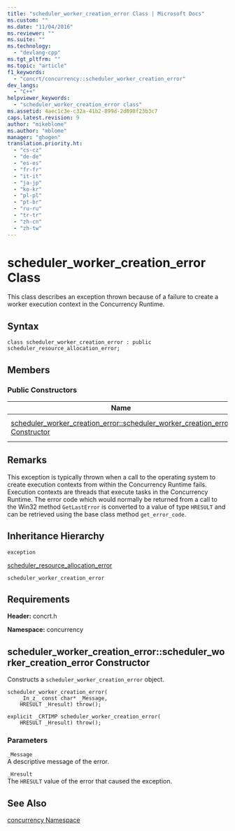 ```yaml
---
title: "scheduler_worker_creation_error Class | Microsoft Docs"
ms.custom: ""
ms.date: "11/04/2016"
ms.reviewer: ""
ms.suite: ""
ms.technology: 
  - "devlang-cpp"
ms.tgt_pltfrm: ""
ms.topic: "article"
f1_keywords: 
  - "concrt/concurrency::scheduler_worker_creation_error"
dev_langs: 
  - "C++"
helpviewer_keywords: 
  - "scheduler_worker_creation_error class"
ms.assetid: 4aec1c3e-c32a-41b2-899d-2d898f23b3c7
caps.latest.revision: 9
author: "mikeblome"
ms.author: "mblome"
manager: "ghogen"
translation.priority.ht: 
  - "cs-cz"
  - "de-de"
  - "es-es"
  - "fr-fr"
  - "it-it"
  - "ja-jp"
  - "ko-kr"
  - "pl-pl"
  - "pt-br"
  - "ru-ru"
  - "tr-tr"
  - "zh-cn"
  - "zh-tw"
---
```

# scheduler_worker_creation_error Class
This class describes an exception thrown because of a failure to create a worker execution context in the Concurrency Runtime.  
  
## Syntax  
  
```
class scheduler_worker_creation_error : public scheduler_resource_allocation_error;
```  
  
## Members  
  
### Public Constructors  
  
|Name|Description|  
|----------|-----------------|  
|[scheduler_worker_creation_error::scheduler_worker_creation_error Constructor](#ctor)|Overloaded. Constructs a `scheduler_worker_creation_error` object.|  
  
## Remarks  
 This exception is typically thrown when a call to the operating system to create execution contexts from within the Concurrency Runtime fails. Execution contexts are threads that execute tasks in the Concurrency Runtime. The error code which would normally be returned from a call to the Win32 method `GetLastError` is converted to a value of type `HRESULT` and can be retrieved using the base class method `get_error_code`.  
  
## Inheritance Hierarchy  
 `exception`  
  
 [scheduler_resource_allocation_error](scheduler-resource-allocation-error-class.md)  
  
 `scheduler_worker_creation_error`  
  
## Requirements  
 **Header:** concrt.h  
  
 **Namespace:** concurrency  
  
##  <a name="ctor"></a>  scheduler_worker_creation_error::scheduler_worker_creation_error Constructor  
 Constructs a `scheduler_worker_creation_error` object.  
  
```
scheduler_worker_creation_error(
    _In_z_ const char* _Message,
    HRESULT _Hresult) throw();

explicit _CRTIMP scheduler_worker_creation_error(
    HRESULT _Hresult) throw();
```  
  
### Parameters  
 `_Message`  
 A descriptive message of the error.  
  
 `_Hresult`  
 The `HRESULT` value of the error that caused the exception.  
  
## See Also  
 [concurrency Namespace](concurrency-namespace.md)
